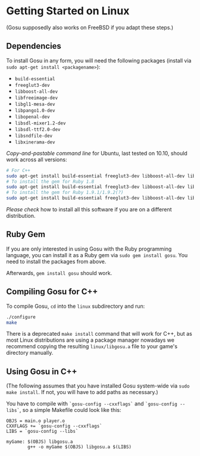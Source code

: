 # Getting Started on Linux

(Gosu supposedly also works on FreeBSD if you adapt these steps.)

## Dependencies

To install Gosu in any form, you will need the following packages (install via `sudo apt-get install <packagename>`):

  * `build-essential`
  * `freeglut3-dev`
  * `libboost-all-dev`
  * `libfreeimage-dev`
  * `libgl1-mesa-dev`
  * `libpango1.0-dev`
  * `libopenal-dev`
  * `libsdl-mixer1.2-dev`
  * `libsdl-ttf2.0-dev`
  * `libsndfile-dev`
  * `libxinerama-dev`

*Copy-and-pastable command line* for Ubuntu, last tested on 10.10, should work across all versions:

```bash
# For C++
sudo apt-get install build-essential freeglut3-dev libboost-all-dev libfreeimage-dev libgl1-mesa-dev libpango1.0-dev libopenal-dev libsdl-mixer1.2-dev libsdl-ttf2.0-dev libsndfile-dev libxinerama-dev
# To install the gem for Ruby 1.8
sudo apt-get install build-essential freeglut3-dev libboost-all-dev libfreeimage-dev libgl1-mesa-dev libpango1.0-dev libopenal-dev libsdl-mixer1.2-dev libsdl-ttf2.0-dev libsndfile-dev libxinerama-dev ruby1.8-dev rubygems
# To install the gem for Ruby 1.9.1/1.9.2(?)
sudo apt-get install build-essential freeglut3-dev libboost-all-dev libfreeimage-dev libgl1-mesa-dev libpango1.0-dev libopenal-dev libsdl-mixer1.2-dev libsdl-ttf2.0-dev libsndfile-dev libxinerama-dev ruby1.9.1-dev rubygems
```

*Please check* how to install all this software if you are on a different distribution.

## Ruby Gem

If you are only interested in using Gosu with the Ruby programming language, you can install it as a Ruby gem via `sudo gem install gosu`. You need to install the packages from above.

Afterwards, `gem install gosu` should work.

## Compiling Gosu for C++

To compile Gosu, `cd` into the `linux` subdirectory and run:

```bash
./configure
make
```

There is a deprecated `make install` command that will work for C++, but as most Linux distributions are using a package manager nowadays we recommend copying the resulting `linux/libgosu.a` file to your game's directory manually.

## Using Gosu in C++

(The following assumes that you have installed Gosu system-wide via `sudo make install`. If not, you will have to add paths as necessary.)

You have to compile with `` `gosu-config --cxxflags` `` and `` `gosu-config --libs` ``, so a simple Makefile could look like this:

```make
OBJS = main.o player.o
CXXFLAGS += `gosu-config --cxxflags`
LIBS = `gosu-config --libs`

myGame: $(OBJS) libgosu.a
        g++ -o myGame $(OBJS) libgosu.a $(LIBS)
```

